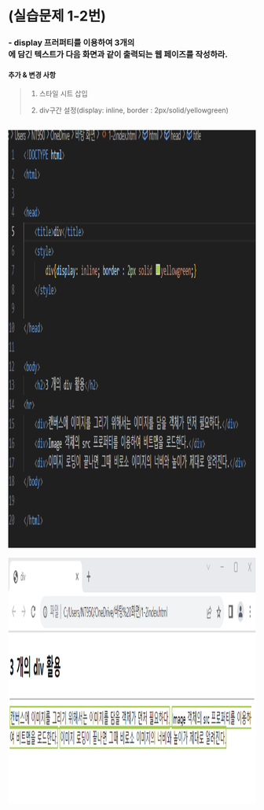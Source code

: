 # (실습문제 1-2번)

### - display 프러퍼티를 이용하여 3개의 <div>에 담긴 텍스트가 다음 화면과 같이 출력되는 웹 페이즈를 작성하라.


 #### 추가 & 변경 사항

>    1. 스타일 시트 삽입
>    >
>    2. div구간 설정(display: inline, border : 2px/solid/yellowgreen)

<br><img src="1.png" width="1000" height="850" title="px(픽셀) 크기 설정" alt="1번 이미지"></img><br/>
<br><img src="2.png" width="1000" height="500" title="px(픽셀) 크기 설정" alt="1번 이미지"></img><br/>
